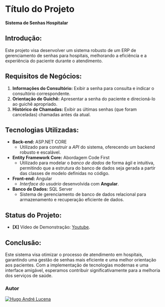 # Título do Projeto
**Sistema de Senhas Hospitalar**

## Introdução:
Este projeto visa desenvolver um sistema robusto de um ERP de gerenciamento de senhas para hospitais, melhorando a eficiência e a experiência do paciente durante o atendimento. 

## Requisitos de Negócios:
1. **Informações do Consultório:** Exibir a senha para consulta e indicar o consultório correspondente.
2. **Orientação de Guichê:** Apresentar a senha do paciente e direcioná-lo ao guichê apropriado.
3. **Histórico de Chamadas:** Exibir as últimas senhas (que foram canceladas) chamadas antes da atual.

## Tecnologias Utilizadas:
- **Back-end:** ASP.NET CORE
  -  Utilizado para construir a *API* do sistema, oferecendo um backend robusto e escalável.
- **Entity Framework Core:** Abordagem Code First
  - Utilizado para modelar o *banco de dados* de forma ágil e intuitiva, permitindo que a estrutura do banco de dados seja gerada a partir das classes de modelo definidas no código.
- **Front-end:** Angular
  - *Interface do usuário* desenvolvida com **Angular**.
- **Banco de Dados:** SQL Server
  - Sistema de gerenciamento de banco de dados relacional para armazenamento e recuperação eficiente de dados.

## Status do Projeto:
- **[X]** Vídeo de Demonstração: [Youtube](https://youtu.be/-6IBH8oTU3w).

## Conclusão:
Este sistema visa otimizar o processo de atendimento em hospitais, garantindo uma gestão de senhas mais eficiente e uma melhor orientação aos pacientes. Com a implementação de tecnologias modernas e uma interface amigável, esperamos contribuir significativamente para a melhoria dos serviços de saúde.

### Autor
[![Hugo André Lucena](https://avatars.githubusercontent.com/u/66370123?v=4)](https://github.com/HugoAndreL)
